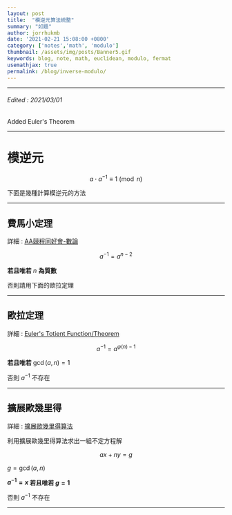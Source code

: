 ```yaml
---
layout: post
title:  "模逆元算法統整"
summary: "如題"
author: jorrhukmb
date: '2021-02-21 15:08:00 +0800'
category: ['notes','math', 'modulo']
thumbnail: /assets/img/posts/Banner5.gif
keywords: blog, note, math, euclidean, modulo, fermat
usemathjax: true
permalink: /blog/inverse-modulo/
---
```


---



###### Edited : 2021/03/01

Added Euler's Theorem



---

#  模逆元

$$
a\cdot a^{-1} \equiv 1 \pmod n
$$

下面是幾種計算模逆元的方法

---

## 費馬小定理

詳細 : [AA競程同好會-數論](https://jorrhukmb.github.io/blog/AA-notes-math/)



$$
a^{-1} = a^{n-2}
$$



**若且唯若** $n$ **為質數**

否則請用下面的歐拉定理

---

## 歐拉定理

詳細 : [Euler's Totient Function/Theorem](/blog/Euler)


$$
a^{-1} = a^{\varphi(n)-1}
$$


**若且唯若** $\gcd(a,n)=1$

否則 $a^{-1}$ 不存在

---

## 擴展歐幾里得

詳細 : [擴展歐幾里得算法](https://jorrhukmb.github.io/blog/euclidean/)

利用擴展歐幾里得算法求出一組不定方程解



$$
ax + ny = g
$$



$g = \gcd(a,n)$

**$a^{-1} = x$ 若且唯若 $g = 1$**

否則 $a^{-1}$ 不存在 

---

